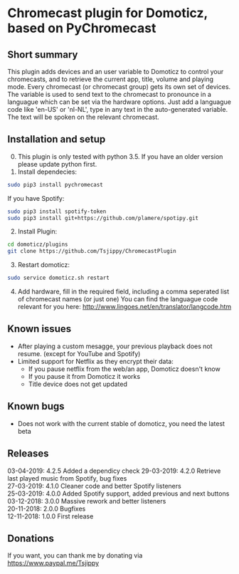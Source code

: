 Chromecast plugin for Domoticz, based on PyChromecast
============================================


Short summary
-------------
This plugin adds devices and an user variable to Domoticz to control your chromecasts, and to retrieve the current app, title, volume and playing mode.
Every chromecast (or chromecast group) gets its own set of devices.
The variable is used to send text to the chromecast to pronounce in a languague which can be set via the hardware options.
Just add a languague code like 'en-US' or 'nl-NL', type in any text in the auto-generated variable. The text will be spoken on the relevant chromecast.

Installation and setup
----------------------
0) This plugin is only tested with python 3.5. If you have an older version please update python first.
1) Install dependecies: 
```bash
sudo pip3 install pychromecast
```

If you have Spotify:
```bash
sudo pip3 install spotify-token
sudo pip3 install git+https://github.com/plamere/spotipy.git
```
2)  Install Plugin: 
```bash
cd domoticz/plugins
git clone https://github.com/Tsjippy/ChromecastPlugin
```
3) Restart domoticz: 
```bash
sudo service domoticz.sh restart
```
4) Add hardware, fill in the required field, including a comma seperated list of chromecast names (or just one)
You can find the languague code relevant for you here: http://www.lingoes.net/en/translator/langcode.htm

Known issues
----------
* After playing a custom mesagge, your previous playback does not resume. (except for YouTube and Spotify)
* Limited support for Netflix as they encrypt their data:
  * If you pause netflix from the web/an app, Domoticz doesn't know
  * If you pause it from Domoticz it works
  * Title device does not get updated

Known bugs
----------
* Does not work with the current stable of domoticz, you need the latest beta

Releases
----------
03-04-2019: 4.2.5 Added a dependicy check
29-03-2019: 4.2.0 Retrieve last played music from Spotify, bug fixes<br>
27-03-2019: 4.1.0 Cleaner code and better Spotify listeners <br>
25-03-2019: 4.0.0 Added Spotify support, added previous and next buttons <br>
03-12-2018: 3.0.0 Massive rework and better listeners <br>
20-11-2018: 2.0.0 Bugfixes <br>
12-11-2018: 1.0.0 First release <br>

Donations
----------
If you want, you can thank me by donating via https://www.paypal.me/Tsjippy
